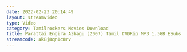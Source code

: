 ```yaml
---
date: 2022-02-23 20:14:49
layout: streamvideo
type: Video
category: Tamilrockers Movies Download
title: Parattai Engira Azhagu (2007) Tamil DVDRip MP3 1.3GB ESubs
streamcode: ak8j8qn1c8rv
---
```

